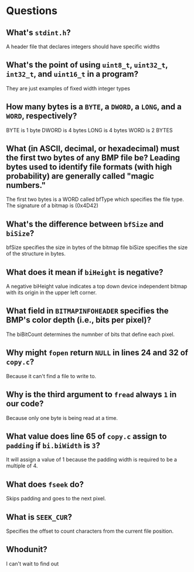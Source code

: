 # Questions

## What's `stdint.h`?

A header file that declares integers should have specific widths

## What's the point of using `uint8_t`, `uint32_t`, `int32_t`, and `uint16_t` in a program?

They are just examples of fixed width integer types

## How many bytes is a `BYTE`, a `DWORD`, a `LONG`, and a `WORD`, respectively?

BYTE  is 1 byte
DWORD is 4 bytes
LONG  is 4 bytes
WORD  is 2 BYTES

## What (in ASCII, decimal, or hexadecimal) must the first two bytes of any BMP file be? Leading bytes used to identify file formats (with high probability) are generally called "magic numbers."

The first two bytes is a WORD called bfType which specifies the file type. The signature of a bitmap is (0x4D42)

## What's the difference between `bfSize` and `biSize`?

bfSize specifies the size in bytes of the bitmap file
biSize specifies the size of the structure in bytes.

## What does it mean if `biHeight` is negative?

A negative biHeight value indicates a top down device independent bitmap with its origin in the upper left corner.

## What field in `BITMAPINFOHEADER` specifies the BMP's color depth (i.e., bits per pixel)?

The biBitCount determines the numnber of bits that define each pixel.

## Why might `fopen` return `NULL` in lines 24 and 32 of `copy.c`?

Because it can't find a file to write to.

## Why is the third argument to `fread` always `1` in our code?

Because only one byte is being read at a time.

## What value does line 65 of `copy.c` assign to `padding` if `bi.biWidth` is `3`?

It will assign a value of 1 because the padding width is required to be a multiple of 4.

## What does `fseek` do?

Skips padding and goes to the next pixel.

## What is `SEEK_CUR`?

Specifies the offset to count characters from the current file position.

## Whodunit?

I can't wait to find out
